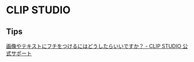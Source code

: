 # CLIP STUDIO

## Tips

[画像やテキストにフチをつけるにはどうしたらいいですか？ - CLIP STUDIO 公式サポート](https://support.clip-studio.com/ja-jp/faq/articles/20200008#0470ff27)
